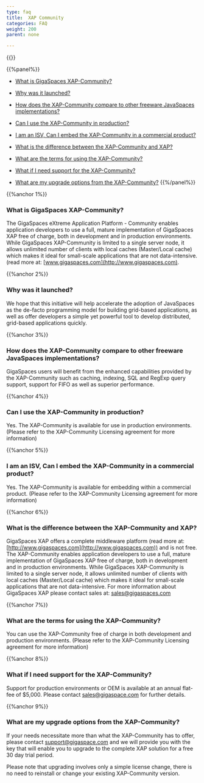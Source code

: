 ```yaml
---
type: faq
title:  XAP Community
categories: FAQ
weight: 200
parent: none

---
```





{{<wbr>}}

{{%panel%}}
- [What is GigaSpaces XAP-Community?](#1)

- [Why was it launched?](#2)

- [How does the XAP-Community compare to other freeware JavaSpaces implementations?](#3)

- [Can I use the XAP-Community in production?](#4)

- [I am an ISV, Can I embed the XAP-Community in a commercial product?](#5)

- [What is the difference between the XAP-Community and XAP?](#6)

- [What are the terms for using the XAP-Community?](#7)

- [What if I need support for the XAP-Community?](#8)

- [What are my upgrade options from the XAP-Community?](#9)
{{%/panel%}}

{{%anchor 1%}}

### What is GigaSpaces XAP-Community?

The GigaSpaces eXtreme Application Platform - Community enables application developers to use a full, mature implementation of GigaSpaces XAP free of charge, both in development and in production environments. While GigaSpaces XAP-Community is limited to a single server node, it allows unlimited number of clients with local caches (Master/Local cache) which makes it ideal for small-scale applications that are not data-intensive.(read more at: [www.gigaspaces.com](http://www.gigaspaces.com).

{{%anchor 2%}}

### Why was it launched?

We hope that this initiative will help accelerate the adoption of JavaSpaces as the de-facto programming model for building grid-based applications, as well as offer developers a simple yet powerful tool to develop distributed, grid-based applications quickly.

{{%anchor 3%}}

### How does the XAP-Community compare to other freeware JavaSpaces implementations?

GigaSpaces users will benefit from the enhanced capabilities provided by the XAP-Community such as caching, indexing, SQL and RegExp query support, support for FIFO as well as superior performance.

{{%anchor 4%}}

### Can I use the XAP-Community in production?

Yes. The XAP-Community is available for use in production environments. (Please refer to the XAP-Community Licensing agreement for more information)

{{%anchor 5%}}

### I am an ISV, Can I embed the XAP-Community in a commercial product?

Yes. The XAP-Community is available for embedding within a commercial product. (Please refer to the XAP-Community Licensing agreement for more information)

{{%anchor 6%}}

### What is the difference between the XAP-Community and XAP?

GigaSpaces XAP offers a complete middleware platform (read more at: [http://www.gigaspaces.com](http://www.gigaspaces.com)) and is not free. The XAP-Community enables application developers to use a full, mature implementation of GigaSpaces XAP free of charge, both in development and in production environments. While GigaSpaces XAP-Community is limited to a single server node, it allows unlimited number of clients with local caches (Master/Local cache) which makes it ideal for small-scale applications that are not data-intensive. For more information about GigaSpaces XAP please contact sales at: [sales@gigaspaces.com](mailto:sales@gigaspaces.com)

{{%anchor 7%}}

### What are the terms for using the XAP-Community?

You can use the XAP-Community free of charge in both development and production environments. (Please refer to the XAP-Community Licensing agreement for more information)

{{%anchor 8%}}

### What if I need support for the XAP-Community?

Support for production environments or OEM is available at an annual flat-fee of $5,000.
Please contact sales@gigaspace.com for further details.

{{%anchor 9%}}

### What are my upgrade options from the XAP-Community?

If your needs necessitate more than what the XAP-Community has to offer, please contact [support@gigaspace.com](mailto:support@gigaspace.com) and we will provide you with the key that will enable you to upgrade to the complete XAP solution for a free 30 day trial period.

Please note that upgrading involves only a simple license change, there is no need to reinstall or change your existing XAP-Community version.
